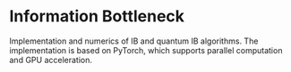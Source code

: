 # Information Bottleneck

Implementation and numerics of IB and quantum IB algorithms. The implementation is based on PyTorch, which supports parallel computation and GPU acceleration.